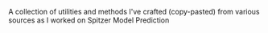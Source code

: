 A collection of utilities and methods I've crafted (copy-pasted) from various sources as I worked on Spitzer Model Prediction